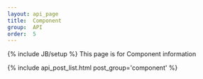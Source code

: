 ```yaml
---
layout: api_page
title:  Component
group:  API
order:  5
---
```

{% include JB/setup %}
This page is for Component information

{% include api_post_list.html post_group='component' %}